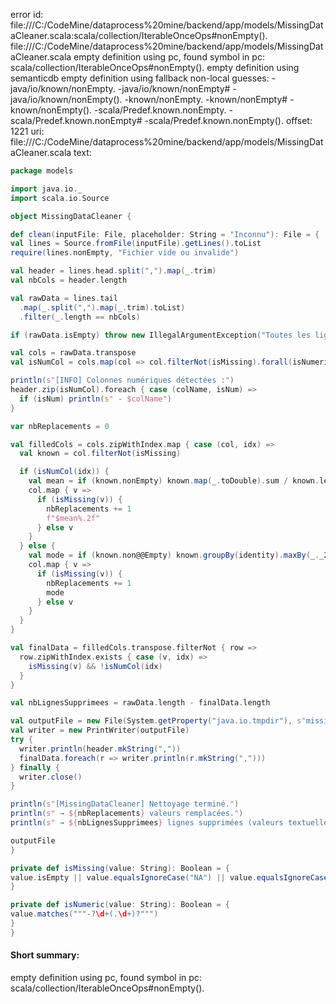 error id: file:///C:/CodeMine/dataprocess%20mine/backend/app/models/MissingDataCleaner.scala:scala/collection/IterableOnceOps#nonEmpty().
file:///C:/CodeMine/dataprocess%20mine/backend/app/models/MissingDataCleaner.scala
empty definition using pc, found symbol in pc: scala/collection/IterableOnceOps#nonEmpty().
empty definition using semanticdb
empty definition using fallback
non-local guesses:
	 -java/io/known/nonEmpty.
	 -java/io/known/nonEmpty#
	 -java/io/known/nonEmpty().
	 -known/nonEmpty.
	 -known/nonEmpty#
	 -known/nonEmpty().
	 -scala/Predef.known.nonEmpty.
	 -scala/Predef.known.nonEmpty#
	 -scala/Predef.known.nonEmpty().
offset: 1221
uri: file:///C:/CodeMine/dataprocess%20mine/backend/app/models/MissingDataCleaner.scala
text:
```scala
package models

import java.io._
import scala.io.Source

object MissingDataCleaner {

def clean(inputFile: File, placeholder: String = "Inconnu"): File = {
val lines = Source.fromFile(inputFile).getLines().toList
require(lines.nonEmpty, "Fichier vide ou invalide")

val header = lines.head.split(",").map(_.trim)
val nbCols = header.length

val rawData = lines.tail
  .map(_.split(",").map(_.trim).toList)
  .filter(_.length == nbCols)

if (rawData.isEmpty) throw new IllegalArgumentException("Toutes les lignes sont mal formées ou vides")

val cols = rawData.transpose
val isNumCol = cols.map(col => col.filterNot(isMissing).forall(isNumeric))

println(s"[INFO] Colonnes numériques détectées :")
header.zip(isNumCol).foreach { case (colName, isNum) =>
  if (isNum) println(s" - $colName")
}

var nbReplacements = 0

val filledCols = cols.zipWithIndex.map { case (col, idx) =>
  val known = col.filterNot(isMissing)

  if (isNumCol(idx)) {
    val mean = if (known.nonEmpty) known.map(_.toDouble).sum / known.length else 0.0
    col.map { v =>
      if (isMissing(v)) {
        nbReplacements += 1
        f"$mean%.2f"
      } else v
    }
  } else {
    val mode = if (known.non@@Empty) known.groupBy(identity).maxBy(_._2.size)._1 else placeholder
    col.map { v =>
      if (isMissing(v)) {
        nbReplacements += 1
        mode
      } else v
    }
  }
}

val finalData = filledCols.transpose.filterNot { row =>
  row.zipWithIndex.exists { case (v, idx) =>
    isMissing(v) && !isNumCol(idx)
  }
}

val nbLignesSupprimees = rawData.length - finalData.length

val outputFile = new File(System.getProperty("java.io.tmpdir"), s"missing_cleaned_${inputFile.getName}")
val writer = new PrintWriter(outputFile)
try {
  writer.println(header.mkString(","))
  finalData.foreach(r => writer.println(r.mkString(",")))
} finally {
  writer.close()
}

println(s"[MissingDataCleaner] Nettoyage terminé.")
println(s" → ${nbReplacements} valeurs remplacées.")
println(s" → ${nbLignesSupprimees} lignes supprimées (valeurs textuelles manquantes).")

outputFile
}

private def isMissing(value: String): Boolean = {
value.isEmpty || value.equalsIgnoreCase("NA") || value.equalsIgnoreCase("null") || value.trim.isEmpty
}

private def isNumeric(value: String): Boolean = {
value.matches("""-?\d+(.\d+)?""")
}
}
```


#### Short summary: 

empty definition using pc, found symbol in pc: scala/collection/IterableOnceOps#nonEmpty().